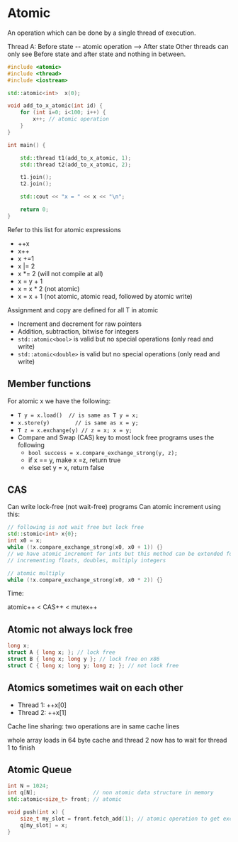 # Atomic

An operation which can be done by a single thread of execution.

Thread A: Before state -- atomic operation --> After state
Other threads can only see Before state and after state and nothing in between.

```cpp
#include <atomic>
#include <thread>
#include <iostream>

std::atomic<int>  x(0);

void add_to_x_atomic(int id) {
    for (int i=0; i<100; i++) {
        x++; // atomic operation
    }
}

int main() {

    std::thread t1(add_to_x_atomic, 1);
    std::thread t2(add_to_x_atomic, 2);

    t1.join();
    t2.join();

    std::cout << "x = " << x << "\n";

    return 0;
}

```

Refer to this list for atomic expressions

- ++x
- x++
- x +=1
- x |= 2
- x *= 2 (will not compile at all)
- x = y + 1
- x = x * 2  (not atomic)
- x = x + 1  (not atomic, atomic read, followed by atomic write)

Assignment and copy are defined for all T in atomic<T>

- Increment and decrement for raw pointers
- Addition, subtraction, bitwise for integers
- `std::atomic<bool>` is valid but no special operations (only read and write)
- `std::atomic<double>` is valid but no special operations (only read and write)

## Member functions

For atomic<T> x we have the following:

- `T y = x.load()  // is same as T y = x;`
- `x.store(y)        // is same as x = y;`
- `T z = x.exchange(y) // z = x; x = y;`
- Compare and Swap (CAS) key to most lock free programs uses the following
    - `bool success = x.compare_exchange_strong(y, z);`
    - if x == y, make x =z, return true
    - else set y = x, return false

## CAS

Can write lock-free (not wait-free) programs
Can atomic increment using this:

```cpp
// following is not wait free but lock free
std::stomic<int> x{0};
int x0 = x;
while (!x.compare_exchange_strong(x0, x0 + 1)) {}
// we have atomic increment for ints but this method can be extended for atomically
// incrementing floats, doubles, multiply integers

// atomic multiply
while (!x.compare_exchange_strong(x0, x0 * 2)) {}
```

Time:

atomic++ < CAS++ < mutex++

## Atomic not always lock free

```cpp
long x;
struct A { long x; }; // lock free
struct B { long x; long y }; // lock free on x86
struct C { long x; long y; long z; }; // not lock free
```

## Atomics sometimes wait on each other

- Thread 1: ++x[0]
- Thread 2: ++x[1]

Cache line sharing: two operations are in same cache lines

whole array loads in 64 byte cache and thread 2 now has to wait for thread 1 to finish

## Atomic Queue

```cpp
int N = 1024;
int q[N];                  // non atomic data structure in memory
std::atomic<size_t> front; // atomic

void push(int x) {
	size_t my_slot = front.fetch_add(1); // atomic operation to get exclusive slot
	q[my_slot] = x;
}
```


